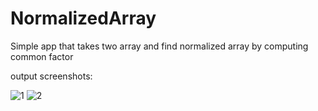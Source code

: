 # NormalizedArray
Simple app that takes two array and find normalized array by computing common factor 

output screenshots:

![1](https://user-images.githubusercontent.com/89010692/235315893-f1cbfb14-403e-4c4d-9be0-1387d7254349.jpg)
![2](https://user-images.githubusercontent.com/89010692/235315895-4c10e834-b913-421f-bac4-f5f934f7568e.jpg)
